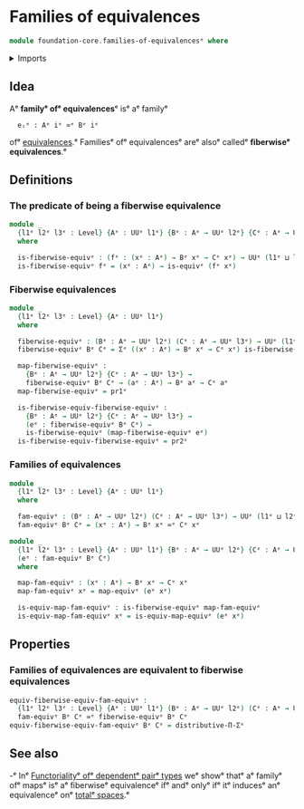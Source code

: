 # Families of equivalences

```agda
module foundation-core.families-of-equivalencesᵉ where
```

<details><summary>Imports</summary>

```agda
open import foundation.dependent-pair-typesᵉ
open import foundation.universe-levelsᵉ

open import foundation-core.equivalencesᵉ
open import foundation-core.type-theoretic-principle-of-choiceᵉ
```

</details>

## Idea

Aᵉ **familyᵉ ofᵉ equivalences**ᵉ isᵉ aᵉ familyᵉ

```text
  eᵢᵉ : Aᵉ iᵉ ≃ᵉ Bᵉ iᵉ
```

ofᵉ [equivalences](foundation-core.equivalences.md).ᵉ Familiesᵉ ofᵉ equivalencesᵉ areᵉ
alsoᵉ calledᵉ **fiberwiseᵉ equivalences**.ᵉ

## Definitions

### The predicate of being a fiberwise equivalence

```agda
module _
  {l1ᵉ l2ᵉ l3ᵉ : Level} {Aᵉ : UUᵉ l1ᵉ} {Bᵉ : Aᵉ → UUᵉ l2ᵉ} {Cᵉ : Aᵉ → UUᵉ l3ᵉ}
  where

  is-fiberwise-equivᵉ : (fᵉ : (xᵉ : Aᵉ) → Bᵉ xᵉ → Cᵉ xᵉ) → UUᵉ (l1ᵉ ⊔ l2ᵉ ⊔ l3ᵉ)
  is-fiberwise-equivᵉ fᵉ = (xᵉ : Aᵉ) → is-equivᵉ (fᵉ xᵉ)
```

### Fiberwise equivalences

```agda
module _
  {l1ᵉ l2ᵉ l3ᵉ : Level} {Aᵉ : UUᵉ l1ᵉ}
  where

  fiberwise-equivᵉ : (Bᵉ : Aᵉ → UUᵉ l2ᵉ) (Cᵉ : Aᵉ → UUᵉ l3ᵉ) → UUᵉ (l1ᵉ ⊔ l2ᵉ ⊔ l3ᵉ)
  fiberwise-equivᵉ Bᵉ Cᵉ = Σᵉ ((xᵉ : Aᵉ) → Bᵉ xᵉ → Cᵉ xᵉ) is-fiberwise-equivᵉ

  map-fiberwise-equivᵉ :
    {Bᵉ : Aᵉ → UUᵉ l2ᵉ} {Cᵉ : Aᵉ → UUᵉ l3ᵉ} →
    fiberwise-equivᵉ Bᵉ Cᵉ → (aᵉ : Aᵉ) → Bᵉ aᵉ → Cᵉ aᵉ
  map-fiberwise-equivᵉ = pr1ᵉ

  is-fiberwise-equiv-fiberwise-equivᵉ :
    {Bᵉ : Aᵉ → UUᵉ l2ᵉ} {Cᵉ : Aᵉ → UUᵉ l3ᵉ} →
    (eᵉ : fiberwise-equivᵉ Bᵉ Cᵉ) →
    is-fiberwise-equivᵉ (map-fiberwise-equivᵉ eᵉ)
  is-fiberwise-equiv-fiberwise-equivᵉ = pr2ᵉ
```

### Families of equivalences

```agda
module _
  {l1ᵉ l2ᵉ l3ᵉ : Level} {Aᵉ : UUᵉ l1ᵉ}
  where

  fam-equivᵉ : (Bᵉ : Aᵉ → UUᵉ l2ᵉ) (Cᵉ : Aᵉ → UUᵉ l3ᵉ) → UUᵉ (l1ᵉ ⊔ l2ᵉ ⊔ l3ᵉ)
  fam-equivᵉ Bᵉ Cᵉ = (xᵉ : Aᵉ) → Bᵉ xᵉ ≃ᵉ Cᵉ xᵉ

module _
  {l1ᵉ l2ᵉ l3ᵉ : Level} {Aᵉ : UUᵉ l1ᵉ} {Bᵉ : Aᵉ → UUᵉ l2ᵉ} {Cᵉ : Aᵉ → UUᵉ l3ᵉ}
  (eᵉ : fam-equivᵉ Bᵉ Cᵉ)
  where

  map-fam-equivᵉ : (xᵉ : Aᵉ) → Bᵉ xᵉ → Cᵉ xᵉ
  map-fam-equivᵉ xᵉ = map-equivᵉ (eᵉ xᵉ)

  is-equiv-map-fam-equivᵉ : is-fiberwise-equivᵉ map-fam-equivᵉ
  is-equiv-map-fam-equivᵉ xᵉ = is-equiv-map-equivᵉ (eᵉ xᵉ)
```

## Properties

### Families of equivalences are equivalent to fiberwise equivalences

```agda
equiv-fiberwise-equiv-fam-equivᵉ :
  {l1ᵉ l2ᵉ l3ᵉ : Level} {Aᵉ : UUᵉ l1ᵉ} (Bᵉ : Aᵉ → UUᵉ l2ᵉ) (Cᵉ : Aᵉ → UUᵉ l3ᵉ) →
  fam-equivᵉ Bᵉ Cᵉ ≃ᵉ fiberwise-equivᵉ Bᵉ Cᵉ
equiv-fiberwise-equiv-fam-equivᵉ Bᵉ Cᵉ = distributive-Π-Σᵉ
```

## See also

-ᵉ Inᵉ
  [Functorialityᵉ ofᵉ dependentᵉ pairᵉ types](foundation-core.functoriality-dependent-pair-types.mdᵉ)
  weᵉ showᵉ thatᵉ aᵉ familyᵉ ofᵉ mapsᵉ isᵉ aᵉ fiberwiseᵉ equivalenceᵉ ifᵉ andᵉ onlyᵉ ifᵉ itᵉ
  inducesᵉ anᵉ equivalenceᵉ onᵉ [totalᵉ spaces](foundation.dependent-pair-types.md).ᵉ